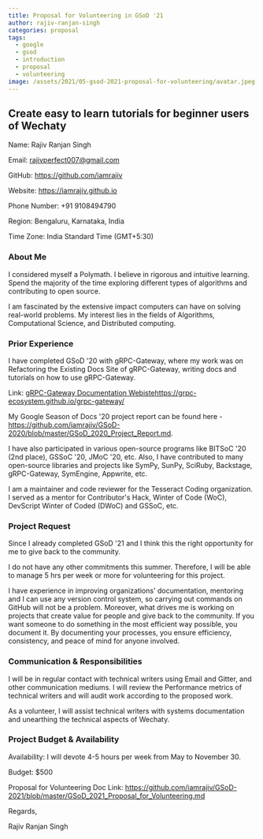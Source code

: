 ```yaml
---
title: Proposal for Volunteering in GSoD '21
author: rajiv-ranjan-singh
categories: proposal
tags:
  - google
  - gsod
  - introduction
  - proposal
  - volunteering
image: /assets/2021/05-gsod-2021-proposal-for-volunteering/avatar.jpeg
---
```


## Create easy to learn tutorials for beginner users of Wechaty

Name: Rajiv Ranjan Singh

Email: rajivperfect007@gmail.com

GitHub: <https://github.com/iamrajiv>

Website: <https://iamrajiv.github.io>

Phone Number: +91 9108494790

Region: Bengaluru, Karnataka, India

Time Zone: India Standard Time (GMT+5:30)

### About Me

I considered myself a Polymath. I believe in rigorous and intuitive learning. Spend the majority of the time exploring different types of algorithms and contributing to open source.

I am fascinated by the extensive impact computers can have on solving real-world problems. My interest lies in the fields of Algorithms, Computational Science, and Distributed computing.

### Prior Experience

I have completed GSoD '20 with gRPC-Gateway, where my work was on Refactoring the Existing Docs Site of gRPC-Gateway, writing docs and tutorials on how to use gRPC-Gateway.

Link: [gRPC-Gateway Documentation Webiste]()https://grpc-ecosystem.github.io/grpc-gateway/

My Google Season of Docs '20 project report can be found here - https://github.com/iamrajiv/GSoD-2020/blob/master/GSoD_2020_Project_Report.md.

I have also participated in various open-source programs like BITSoC '20 (2nd place), GSSoC '20, JMoC '20, etc. Also, I have contributed to many open-source libraries and projects like SymPy, SunPy, SciRuby, Backstage, gRPC-Gateway, SymEngine, Appwrite, etc.

I am a maintainer and code reviewer for the Tesseract Coding organization. I served as a mentor for Contributor's Hack, Winter of Code (WoC), DevScript Winter of Coded (DWoC) and GSSoC, etc.

### Project Request

Since I already completed GSoD '21 and I think this the right opportunity for me to give back to the community.

I do not have any other commitments this summer. Therefore, I will be able to manage 5 hrs per week or more for volunteering for this project.

I have experience in improving organizations' documentation, mentoring and I can use any version control system, so carrying out commands on GitHub will not be a problem. Moreover, what drives me is working on projects that create value for people and give back to the community. If you want someone to do something in the most efficient way possible, you document it. By documenting your processes, you ensure efficiency, consistency, and peace of mind for anyone involved.

### Communication & Responsibilities

I will be in regular contact with technical writers using Email and Gitter, and other communication mediums. I will review the Performance metrics of technical writers and will audit work according to the proposed work.

As a volunteer, I will assist technical writers with systems documentation and unearthing the technical aspects of Wechaty.

### Project Budget & Availability

Availability: I will devote 4-5 hours per week from May to November 30.

Budget: $500

Proposal for Volunteering Doc Link: <https://github.com/iamrajiv/GSoD-2021/blob/master/GSoD_2021_Proposal_for_Volunteering.md>

Regards,

Rajiv Ranjan Singh
